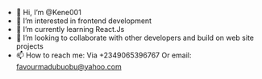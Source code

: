- 👋 Hi, I’m @Kene001
- 👀 I’m interested in frontend development
- 🌱 I’m currently learning React.Js
- 💞️ I’m looking to collaborate with other developers and build on web site projects
- 📫 How to reach me: Via +2349065396767 Or email: favourmadubuobu@yahoo.com

<!---
Kene001/Kene001 is a ✨ special ✨ repository because its `README.md` (this file) appears on your GitHub profile.
You can click the Preview link to take a look at your changes.
--->
